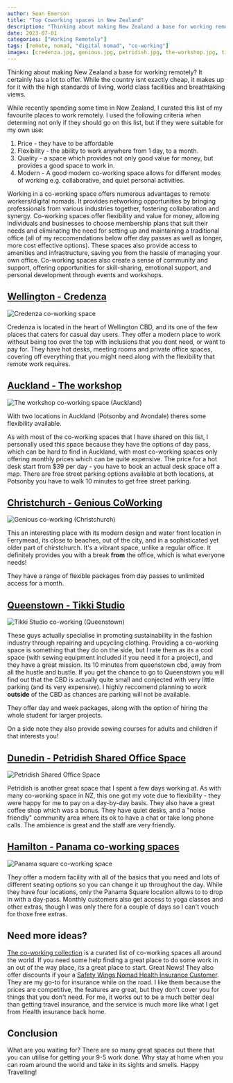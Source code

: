 ```yaml
---
author: Sean Emerson
title: "Top Coworking spaces in New Zealand"
description: "Thinking about making New Zealand a base for working remotely? It certainly has a lot to offer. I compiled this list of my faviourite top co-working spaces while touring around NZ."
date: 2023-07-01
categories: ["Working Remotely"]
tags: [remote, nomad, "digital nomad", "co-working"]
images: [credenza.jpg, genious.jpg, petridish.jpg, the-workshop.jpg, tikki.jpg]
---
```

Thinking about making New Zealand a base for working remotely? It certainly has a lot to offer. While the country isnt exactly cheap, it makes up for it with the high standards of living, world class facilities and breathtaking views.

While recently spending some time in New Zealand, I curated this list of my favourite places to work remotely. I used the following criteria when determing not only if they should go on this list, but if they were suitable for my own use:

1. Price - they have to be affordable
2. Flexibility - the ability to work anywhere from 1 day, to a month.
3. Quality - a space which provides not only good value for money, but provides a good space to work in. 
4. Modern - A good modern co-working space allows for different modes of working e.g. collaborative, and quiet personal activities.

Working in a co-working space offers numerous advantages to remote workers/digital nomads. It provides networking opportunities by bringing professionals from various industries together, fostering collaboration and synergy. Co-working spaces offer flexibility and value for money, allowing individuals and businesses to choose membership plans that suit their needs and eliminating the need for setting up and maintaining a traditional office (all of my reccomendations below offer day passes as well as longer, more cost effective options). These spaces also provide access to amenities and infrastructure, saving you from the hassle of managing your own office. Co-working spaces also create a sense of community and support, offering opportunities for skill-sharing, emotional support, and personal development through events and workshops.

## [Wellington - Credenza](https://www.credenza.nz/)

![Credenza co-working space](credenza.jpg)

Credenza is located in the heart of Wellington CBD, and its one of the few places that caters for casual day users. They offer a modern place to work without being too over the top with inclusions that you dont need, or want to pay for. They have hot desks, meeting rooms and private office spaces, covering off everything that you might need along with the flexibility that remote work requires.

## [Auckland - The workshop](https://www.theworkshopauckland.co.nz/)

![The workshop co-working space (Auckland)](the-workshop.jpg)

With two locations in Auckland (Potsonby and Avondale) theres some flexibility available.

As with most of the co-working spaces that I have shared on this list, I personally used this space because they have the options of day pass, which can be hard to find in Auckland, with most co-working spaces only offering monthly prices which can be quite expensive. The price for a hot desk start from $39 per day - you have to book an actual desk space off a map. There are free street parking options available at both locations, at Potsonby you have to walk 10 minutes to get free street parking.

## [Christchurch - Genious CoWorking](https://www.geniuscoworking.co.nz/)

![Genious co-working (Christchurch)](genious.jpg)

This an interesting place with its modern design and water front location in Ferrymead, its close to beaches, out of the city, and in a sophisticated yet older part of chirstchurch. It's a vibrant space, unlike a regular office. It definitely provides you with a break **from** the office, which is what everyone needs!

They have a range of flexible packages from day passes to unlimited access for a month.


## [Queenstown - Tikki Studio](https://www.tikkistudio.com/co-working-space)

![Tikki Studio co-working (Queenstown)](genious.jpg)

These guys actually specialise in promoting sustainability in the fashion industry through repairing and upcycling clothing. Providing a co-working space is something that they do on the side, but I rate them as its a cool space (with sewing equipment included if you need it for a project), and they have a great mission.
Its 10 minutes from queenstown cbd, away from all the hustle and bustle. If you get the chance to go to Queenstown you will find out that the CBD is actually quite small and conjected with very little parking (and its very expensive). I highly reccomend planning to work **outside** of the CBD as chances are parking will not be available.

They offer day and week packages, along with the option of hiring the whole student for larger projects.

On a side note they also provide sewing courses for adults and children if that interests you!

## [Dunedin - Petridish Shared Office Space](https://petridish.co.nz/)
 
![Petridish Shared Office Space](petridish.jpg)

Petridish is another great space that I spent a few days working at. As with many co-working space in NZ, this one got my vote due to flexibility - they were happy for me to pay on a day-by-day basis. They also have a great coffee shop which was a bonus. They have quiet desks, and a "noise friendly" community area where its ok to have a chat or take long phone calls. The ambience is great and the staff are very friendly. 

## [Hamilton - Panama co-working spaces](https://www.panama.co.nz/)

![Panama square co-working space](panama.jpg)

They offer a modern facility with all of the basics that you need and lots of different seating options so you can change it up throughout the day. While they have four locations, only the Panama Square location allows to to drop in with a day-pass. Monthly customers also get access to yoga classes and other extras, though I was only there for a couple of days so I can't vouch for those free extras.

## Need more ideas?

[The co-working collection](https://safetywing.com/perks/?referenceID=24741702&utm_source=24741702&utm_medium=Ambassador) is a curated list of co-working spaces all around the world. If you need some help finding a great place to do some work in an out of the way place, its a great place to start. Great News! They also offer discounts if your a [Safety Wings Nomad Health Insurance Customer](https://safetywing.com/?referenceID=24741702&utm_source=24741702&utm_medium=Ambassador). They are my go-to for insurance while on the road. I like them because the prices are competitive, the features are great, but they don't cover you for things that you don't need. For me, it works out to be a much better deal than getting travel insurance, and the service is much more like what I get from Health insurance back home. 

## Conclusion

What are you waiting for? There are so many great spaces out there that you can utilise for getting your 9-5 work done. Why stay at home when you can roam around the world and take in its sights and smells. Happy Travelling!

